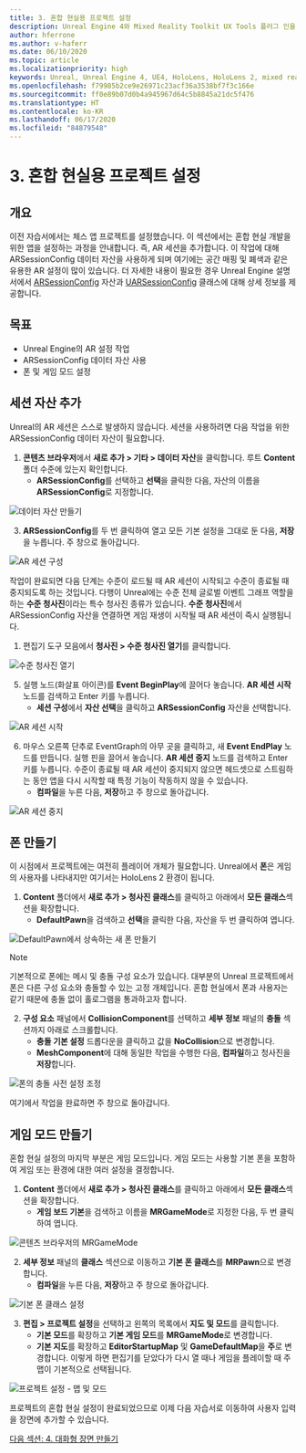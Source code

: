 ```yaml
---
title: 3. 혼합 현실용 프로젝트 설정
description: Unreal Engine 4와 Mixed Reality Toolkit UX Tools 플러그 인을 사용하여 간단한 체스 앱을 만드는 자습서 시리즈 3/6부
author: hferrone
ms.author: v-haferr
ms.date: 06/10/2020
ms.topic: article
ms.localizationpriority: high
keywords: Unreal, Unreal Engine 4, UE4, HoloLens, HoloLens 2, mixed reality, 자습서, 시작, mrtk, uxt, UX Tools, 설명서
ms.openlocfilehash: f79985b2ce9e26971c23acf36a3538bf7f3c166e
ms.sourcegitcommit: ff0e89b07d0b4a945967d64c5b8845a21dc5f476
ms.translationtype: HT
ms.contentlocale: ko-KR
ms.lasthandoff: 06/17/2020
ms.locfileid: "84879548"
---
```

# <a name="3-setting-up-your-project-for-mixed-reality"></a>3. 혼합 현실용 프로젝트 설정

## <a name="overview"></a>개요

이전 자습서에서는 체스 앱 프로젝트를 설정했습니다. 이 섹션에서는 혼합 현실 개발을 위한 앱을 설정하는 과정을 안내합니다. 즉, AR 세션을 추가합니다. 이 작업에 대해 ARSessionConfig 데이터 자산을 사용하게 되며 여기에는 공간 매핑 및 폐색과 같은 유용한 AR 설정이 많이 있습니다. 더 자세한 내용이 필요한 경우 Unreal Engine 설명서에서 [ARSessionConfig](https://docs.unrealengine.com/en-US/PythonAPI/class/ARSessionConfig.html) 자산과 [UARSessionConfig](https://docs.unrealengine.com/en-US/API/Runtime/AugmentedReality/UARSessionConfig/index.html) 클래스에 대해 상세 정보를 제공합니다.

## <a name="objectives"></a>목표
* Unreal Engine의 AR 설정 작업 
* ARSessionConfig 데이터 자산 사용
* 폰 및 게임 모드 설정

## <a name="adding-the-session-asset"></a>세션 자산 추가
Unreal의 AR 세션은 스스로 발생하지 않습니다. 세션을 사용하려면 다음 작업을 위한 ARSessionConfig 데이터 자산이 필요합니다.

1. **콘텐츠 브라우저**에서 **새로 추가 > 기타 > 데이터 자산**을 클릭합니다. 루트 **Content** 폴더 수준에 있는지 확인합니다. 
    * **ARSessionConfig**를 선택하고 **선택**을 클릭한 다음, 자산의 이름을 **ARSessionConfig**로 지정합니다.

![데이터 자산 만들기](images/unreal-uxt/3-createasset.PNG)

3. **ARSessionConfig**를 두 번 클릭하여 열고 모든 기본 설정을 그대로 둔 다음, **저장**을 누릅니다. 주 창으로 돌아갑니다. 

![AR 세션 구성](images/unreal-uxt/3-arsessionconfig.PNG)

작업이 완료되면 다음 단계는 수준이 로드될 때 AR 세션이 시작되고 수준이 종료될 때 중지되도록 하는 것입니다. 다행이 Unreal에는 수준 전체 글로벌 이벤트 그래프 역할을 하는 **수준 청사진**이라는 특수 청사진 종류가 있습니다. **수준 청사진**에서 ARSessionConfig 자산을 연결하면 게임 재생이 시작될 때 AR 세션이 즉시 실행됩니다.

1. 편집기 도구 모음에서 **청사진 > 수준 청사진 열기**를 클릭합니다. 

![수준 청사진 열기](images/unreal-uxt/3-level-blueprint.PNG)

5. 실행 노드(화살표 아이콘)를 **Event BeginPlay**에 끌어다 놓습니다. **AR 세션 시작** 노드를 검색하고 Enter 키를 누릅니다.  
    * **세션 구성**에서 **자산 선택**을 클릭하고 **ARSessionConfig** 자산을 선택합니다. 

![AR 세션 시작](images/unreal-uxt/3-start-ar-session.PNG)

6. 마우스 오른쪽 단추로 EventGraph의 아무 곳을 클릭하고, 새 **Event EndPlay** 노드를 만듭니다. 실행 핀을 끌어서 놓습니다. **AR 세션 중지** 노드를 검색하고 Enter 키를 누릅니다. 수준이 종료될 때 AR 세션이 중지되지 않으면 헤드셋으로 스트림하는 동안 앱을 다시 시작할 때 특정 기능이 작동하지 않을 수 있습니다. 
    * **컴파일**을 누른 다음, **저장**하고 주 창으로 돌아갑니다.

![AR 세션 중지](images/unreal-uxt/3-stoparsession.PNG)

## <a name="create-a-pawn"></a>폰 만들기
이 시점에서 프로젝트에는 여전히 플레이어 개체가 필요합니다. Unreal에서 **폰**은 게임의 사용자를 나타내지만 여기서는 HoloLens 2 환경이 됩니다.

1. **Content** 폴더에서 **새로 추가 > 청사진 클래스**를 클릭하고 아래에서 **모든 클래스**섹션을 확장합니다. 
    * **DefaultPawn**을 검색하고 **선택**을 클릭한 다음, 자산을 두 번 클릭하여 엽니다. 

![DefaultPawn에서 상속하는 새 폰 만들기](images/unreal-uxt/3-defaultpawn.PNG)

> [!NOTE]
> 기본적으로 폰에는 메시 및 충돌 구성 요소가 있습니다. 대부분의 Unreal 프로젝트에서 폰은 다른 구성 요소와 충돌할 수 있는 고정 개체입니다. 혼합 현실에서 폰과 사용자는 같기 때문에 충돌 없이 홀로그램을 통과하고자 합니다. 

2. **구성 요소** 패널에서 **CollisionComponent**를 선택하고 **세부 정보** 패널의 **충돌** 섹션까지 아래로 스크롤합니다. 
    * **충돌 기본 설정** 드롭다운을 클릭하고 값을 **NoCollision**으로 변경합니다. 
    * **MeshComponent**에 대해 동일한 작업을 수행한 다음, **컴파일**하고 청사진을 **저장**합니다. 

![폰의 충돌 사전 설정 조정](images/unreal-uxt/3-nocollision.PNG)

여기에서 작업을 완료하면 주 창으로 돌아갑니다.

## <a name="create-a-game-mode"></a>게임 모드 만들기
혼합 현실 설정의 마지막 부분은 게임 모드입니다. 게임 모드는 사용할 기본 폰을 포함하여 게임 또는 환경에 대한 여러 설정을 결정합니다.

1.  **Content** 폴더에서 **새로 추가 > 청사진 클래스**를 클릭하고 아래에서 **모든 클래스**섹션을 확장합니다. 
    * **게임 보드 기본**을 검색하고 이름을 **MRGameMode**로 지정한 다음, 두 번 클릭하여 엽니다. 

![콘텐츠 브라우저의 MRGameMode](images/unreal-uxt/3-gamemode.PNG)

2.  **세부 정보** 패널의 **클래스** 섹션으로 이동하고 **기본 폰 클래스**를 **MRPawn**으로 변경합니다. 
    * **컴파일**을 누른 다음, **저장**하고 주 창으로 돌아갑니다. 

![기본 폰 클래스 설정](images/unreal-uxt/3-setpawn.PNG)

3.  **편집 > 프로젝트 설정**을 선택하고 왼쪽의 목록에서 **지도 및 모드**를 클릭합니다. 
    * **기본 모드**를 확장하고 **기본 게임 모드**를 **MRGameMode**로 변경합니다. 
    * **기본 지도**를 확장하고 **EditorStartupMap** 및 **GameDefaultMap**을 **주**로 변경합니다. 이렇게 하면 편집기를 닫았다가 다시 열 때나 게임을 플레이할 때 주 맵이 기본적으로 선택됩니다.

![프로젝트 설정 - 맵 및 모드](images/unreal-uxt/3-mapsandmodes.PNG)

프로젝트의 혼합 현실 설정이 완료되었으므로 이제 다음 자습서로 이동하여 사용자 입력을 장면에 추가할 수 있습니다. 

[다음 섹션: 4. 대화형 장면 만들기](unreal-uxt-ch4.md)
